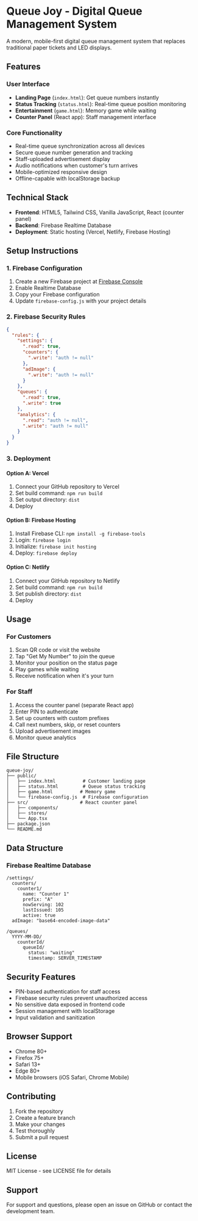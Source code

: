 # Queue Joy - Digital Queue Management System

A modern, mobile-first digital queue management system that replaces traditional paper tickets and LED displays.

## Features

### User Interface
- **Landing Page** (`index.html`): Get queue numbers instantly
- **Status Tracking** (`status.html`): Real-time queue position monitoring
- **Entertainment** (`game.html`): Memory game while waiting
- **Counter Panel** (React app): Staff management interface

### Core Functionality
- Real-time queue synchronization across all devices
- Secure queue number generation and tracking
- Staff-uploaded advertisement display
- Audio notifications when customer's turn arrives
- Mobile-optimized responsive design
- Offline-capable with localStorage backup

## Technical Stack

- **Frontend**: HTML5, Tailwind CSS, Vanilla JavaScript, React (counter panel)
- **Backend**: Firebase Realtime Database
- **Deployment**: Static hosting (Vercel, Netlify, Firebase Hosting)

## Setup Instructions

### 1. Firebase Configuration

1. Create a new Firebase project at [Firebase Console](https://console.firebase.google.com)
2. Enable Realtime Database
3. Copy your Firebase configuration
4. Update `firebase-config.js` with your project details

### 2. Firebase Security Rules

```json
{
  "rules": {
    "settings": {
      ".read": true,
      "counters": {
        ".write": "auth != null"
      },
      "adImage": {
        ".write": "auth != null"
      }
    },
    "queues": {
      ".read": true,
      ".write": true
    },
    "analytics": {
      ".read": "auth != null",
      ".write": "auth != null"
    }
  }
}
```

### 3. Deployment

#### Option A: Vercel
1. Connect your GitHub repository to Vercel
2. Set build command: `npm run build`
3. Set output directory: `dist`
4. Deploy

#### Option B: Firebase Hosting
1. Install Firebase CLI: `npm install -g firebase-tools`
2. Login: `firebase login`
3. Initialize: `firebase init hosting`
4. Deploy: `firebase deploy`

#### Option C: Netlify
1. Connect your GitHub repository to Netlify
2. Set build command: `npm run build`
3. Set publish directory: `dist`
4. Deploy

## Usage

### For Customers
1. Scan QR code or visit the website
2. Tap "Get My Number" to join the queue
3. Monitor your position on the status page
4. Play games while waiting
5. Receive notification when it's your turn

### For Staff
1. Access the counter panel (separate React app)
2. Enter PIN to authenticate
3. Set up counters with custom prefixes
4. Call next numbers, skip, or reset counters
5. Upload advertisement images
6. Monitor queue analytics

## File Structure

```
queue-joy/
├── public/
│   ├── index.html          # Customer landing page
│   ├── status.html         # Queue status tracking
│   ├── game.html          # Memory game
│   └── firebase-config.js  # Firebase configuration
├── src/                   # React counter panel
│   ├── components/
│   ├── stores/
│   └── App.tsx
├── package.json
└── README.md
```

## Data Structure

### Firebase Realtime Database
```
/settings/
  counters/
    counter1/
      name: "Counter 1"
      prefix: "A"
      nowServing: 102
      lastIssued: 105
      active: true
  adImage: "base64-encoded-image-data"

/queues/
  YYYY-MM-DD/
    counterId/
      queueId/
        status: "waiting"
        timestamp: SERVER_TIMESTAMP
```

## Security Features

- PIN-based authentication for staff access
- Firebase security rules prevent unauthorized access
- No sensitive data exposed in frontend code
- Session management with localStorage
- Input validation and sanitization

## Browser Support

- Chrome 80+
- Firefox 75+
- Safari 13+
- Edge 80+
- Mobile browsers (iOS Safari, Chrome Mobile)

## Contributing

1. Fork the repository
2. Create a feature branch
3. Make your changes
4. Test thoroughly
5. Submit a pull request

## License

MIT License - see LICENSE file for details

## Support

For support and questions, please open an issue on GitHub or contact the development team.